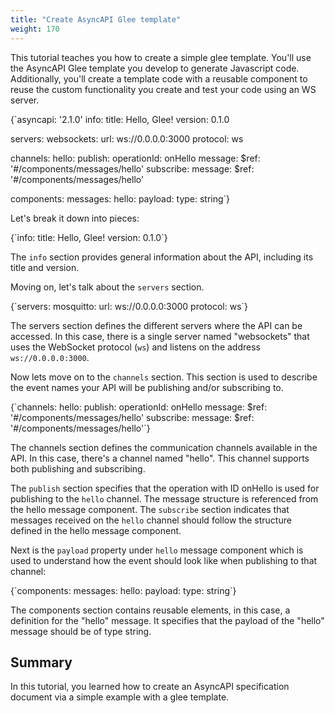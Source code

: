 ```yaml
---
title: "Create AsyncAPI Glee template"
weight: 170
---
```

This tutorial teaches you how to create a simple glee template. You'll use the AsyncAPI Glee template you develop to generate Javascript code. Additionally, you'll create a template code with a reusable component to reuse the custom functionality you create and test your code using an WS server.

<CodeBlock>
{`asyncapi: '2.1.0'
info:
  title: Hello, Glee!
  version: 0.1.0

servers:
  websockets:
    url: ws://0.0.0.0:3000
    protocol: ws

channels:
  hello:
    publish:
      operationId: onHello
      message:
        $ref: '#/components/messages/hello'
    subscribe:
      message:
        $ref: '#/components/messages/hello'

components:
  messages:
    hello:
      payload:
        type: string`}
</CodeBlock>

Let's break it down into pieces:

<CodeBlock>
{`info:
  title: Hello, Glee!
  version: 0.1.0`}
</CodeBlock>

The `info` section provides general information about the API, including its title and version.

Moving on, let's talk about the `servers` section.

<CodeBlock>
{`servers:
  mosquitto:
    url: ws://0.0.0.0:3000
    protocol: ws`}
</CodeBlock> 

The servers section defines the different servers where the API can be accessed. In this case, there is a single server named "websockets" that uses the WebSocket protocol (`ws`) and listens on the address `ws://0.0.0.0:3000`.

Now lets move on to the `channels` section. This section is used to describe the event names your API will be publishing and/or subscribing to.

<CodeBlock>
{`channels:
  hello:
    publish:
      operationId: onHello
      message:
        $ref: '#/components/messages/hello'
    subscribe:
      message:
        $ref: '#/components/messages/hello'`}
</CodeBlock>

The channels section defines the communication channels available in the API. In this case, there's a channel named "hello". This channel supports both publishing and subscribing.

The `publish` section specifies that the operation with ID onHello is used for publishing to the `hello` channel. The message structure is referenced from the hello message component.
The `subscribe` section indicates that messages received on the `hello` channel should follow the structure defined in the hello message component.

Next is the `payload` property under `hello` message component which is used to understand how the event should look like when publishing to that channel:

<CodeBlock>
{`components:
  messages:
    hello:
      payload:
        type: string`}
</CodeBlock>

The components section contains reusable elements, in this case, a definition for the "hello" message. It specifies that the payload of the "hello" message should be of type string.

## Summary

In this tutorial, you learned how to create an AsyncAPI specification document via a simple example with a glee template.
